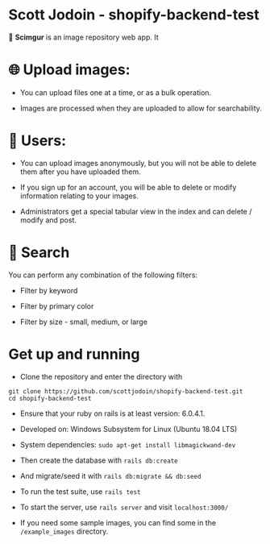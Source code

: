 # Scott Jodoin - shopify-backend-test

📸 **Scimgur** is an image repository web app. It

# 🌐 Upload images:

* You can upload files one at a time, or as a bulk operation.

* Images are processed when they are uploaded to allow for searchability.


# 👥 Users:

* You can upload images anonymously, but you will not be able to delete them after you have uploaded them.

* If you sign up for an account, you will be able to delete or modify information relating to your images.

* Administrators get a special tabular view in the index and can delete / modify and post.

# 🔎 Search

You can perform any combination of the following filters:

* Filter by keyword

* Filter by primary color

* Filter by size - small, medium, or large


# Get up and running

* Clone the repository and enter the directory with
```
git clone https://github.com/scottjodoin/shopify-backend-test.git
cd shopify-backend-test
```

* Ensure that your ruby on rails is at least version: 6.0.4.1.

* Developed on: Windows Subsystem for Linux (Ubuntu 18.04 LTS)

* System dependencies: ```sudo apt-get install libmagickwand-dev```

* Then create the database with  ```rails db:create```

* And migrate/seed it with ```rails db:migrate && db:seed```

* To run the test suite, use ```rails test```

* To start the server, use ```rails server``` and visit ```localhost:3000/```

* If you need some sample images, you can find some in the ```/example_images``` directory.

